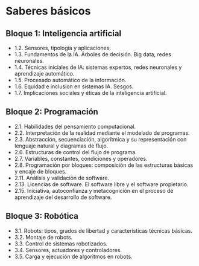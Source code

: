 # Saberes básicos

## Bloque 1: Inteligencia artificial

* 1.2. Sensores, tipología y aplicaciones.
* 1.3. Fundamentos de la IA. Árboles de decisión. Big data, redes neuronales. 
* 1.4. Técnicas iniciales de IA: sistemas expertos, redes neuronales y aprendizaje automático.
* 1.5. Procesado automático de la información.
* 1.6. Equidad e inclusion en sistemas IA. Sesgos.
* 1.7. Implicaciones sociales y éticas de la inteligencia artificial.

## Bloque 2: Programación
* 2.1. Habilidades del pensamiento computacional.
* 2.2. Interpretación de la realidad mediante el modelado de programas.
* 2.3. Abstracción, secuenciación, algorítmica y su representación con lenguaje natural y diagramas de flujo.
* 2.6. Estructuras de control del flujo de programa.
* 2.7. Variables, constantes, condiciones y operadores.
* 2.8. Programación por bloques: composición de las estructuras básicas y encaje de bloques.
* 2.11. Análisis y validación de software.
* 2.13. Licencias de software. El software libre y el software propietario.
* 2.15. Iniciativa, autoconfianza y metacognición en el proceso de aprendizaje del desarrollo de software.

## Bloque 3: Robótica
* 3.1. Robots: tipos, grados de libertad y características técnicas básicas.
* 3.2. Montaje de robots.
* 3.3. Control de sistemas robotizados.
* 3.4. Sensores, actuadores y controladores.
* 3.5. Carga y ejecución de algoritmos en robots.